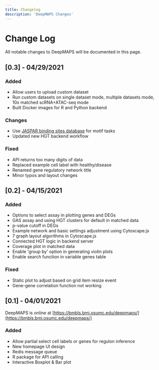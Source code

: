 ```yaml
---
title: Changelog
description: 'DeepMAPS Changes'
---
```


# Change Log

All notable changes to DeepMAPS will be documented in this page.

## [0.3] - 04/29/2021
 
### Added

- Allow users to upload custom dataset
- Run custom datasets on single dataset mode, multiple datasets mode, 10x matched scRNA+ATAC-seq mode
- Built Docker images for R and Python backend

### Changes
- Use [JASPAR binding sites database](http://jaspar.genereg.net/genome-tracks/) for motif tasks
- Updated new HGT backend workflow

### Fixed
- API returns too many digits of data
- Replaced example cell label with healthy/disease
- Renamed gene regulatory network title
- Minor typos and layout changes

## [0.2] - 04/15/2021
 
### Added

- Options to select assay in plotting genes and DEGs
- GAS assay and using HGT clusters for default in matched data
- p-value cutoff in DEGs
- Example network and basic settings adjustment using Cytoscape.js
- 7 graph layout algorithms in Cytoscape.js
- Connected HGT logic in backend server
- Coverage plot in matched data
- Enable 'group by' option in generating violin plots
- Enable search function in variable genes table

### Fixed
- Static plot to adjust based on grid item resize event
- Gene-gene correlation function not working

## [0.1] - 04/01/2021

DeepMAPS is online at [https://bmbls.bmi.osumc.edu/deepmaps/](https://bmbls.bmi.osumc.edu/deepmaps/)

### Added
- Allow partial select cell labels or genes for regulon inference
- New homepage UI design
- Redis message queue
- R package for API calling
- Interactive Boxplot & Bar plot